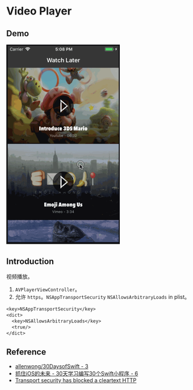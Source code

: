 # Video Player

## Demo

<img src="./011-demo.gif" alt="Video Player" width="300" />

## Introduction
视频播放。

1. `AVPlayerViewController`。
2. 允许 `https`。`NSAppTransportSecurity` `NSAllowsArbitraryLoads` in plist。

```
<key>NSAppTransportSecurity</key>
<dict>
  <key>NSAllowsArbitraryLoads</key>
  <true/>
</dict>
```

## Reference
- [allenwong/30DaysofSwift - 3](https://github.com/allenwong/30DaysofSwift)
- [抓住iOS的未来 - 30天学习编写30个Swift小程序 - 6](http://www.jianshu.com/p/c6ae28964ad5)
- [Transport security has blocked a cleartext HTTP](https://stackoverflow.com/questions/31254725/transport-security-has-blocked-a-cleartext-http)
